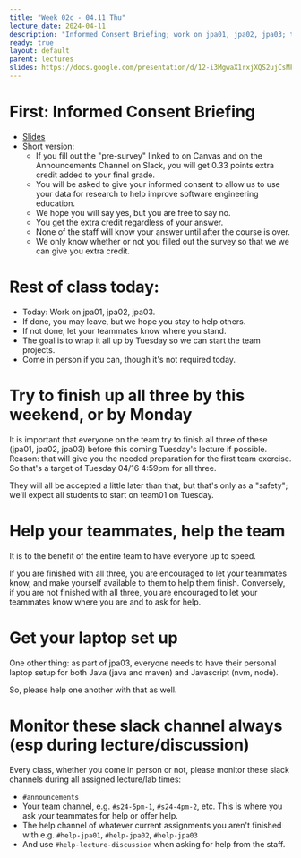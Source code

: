 ```yaml
---
title: "Week 02c - 04.11 Thu"
lecture_date: 2024-04-11
description: "Informed Consent Briefing; work on jpa01, jpa02, jpa03; try to finish by next Tuesday"
ready: true
layout: default
parent: lectures
slides: https://docs.google.com/presentation/d/12-i3MgwaX1rxjXQS2ujCsMFsgLrayXwLXrCdMMzPxgw/edit?usp=sharing
---
```


# First: Informed Consent Briefing

* [Slides]({{page.slides}})
* Short version: 
  - If you fill out the "pre-survey" linked to on Canvas and on the Announcements Channel on Slack, you will get 0.33 points extra credit added to your final grade.
  - You will be asked to give your informed consent to allow us to use your data for research to help improve software engineering education.
  - We hope you will say yes, but you are free to say no.
  - You get the extra credit regardless of your answer.
  - None of the staff will know your answer until after the course is over.
  - We only know whether or not you filled out the survey so that we
    we can give you extra credit.

    
# Rest of class today:

* Today: Work on jpa01, jpa02, jpa03.
* If done, you may leave, but we hope you stay to help others.
* If not done, let your teammates know where you stand.
* The goal is to wrap it all up by Tuesday so we can start the team projects.
* Come in person if you can, though it's not required today.


# Try to finish up all three by this weekend, or by Monday

It is important that everyone on the team try to finish all three of these (jpa01, jpa02, jpa03) before this coming Tuesday's lecture if possible.  Reason: that will give you the needed preparation for the first team exercise.   So that's a target of Tuesday 04/16 4:59pm for all three.

They will all be accepted a little later than that, but that's only 
as a "safety"; we'll expect all students to start on team01 on Tuesday.


# Help your teammates, help the team

It is to the benefit of the entire team to have everyone up to speed.

If you are finished with all three, you are encouraged to let your teammates know, and make yourself available to them to help them finish.  Conversely, if you are not finished with all three, you are encouraged to let your teammates know where you are and to ask for help.

# Get your laptop set up

One other thing: as part of jpa03, everyone needs to have their personal laptop setup for both Java (java and maven) and Javascript (nvm, node).

So, please help one another with that as well.

# Monitor these slack channel always (esp during lecture/discussion)

Every class, whether you come in person or not, please monitor these slack channels during all assigned lecture/lab times:

* `#announcements`
* Your team channel, e.g. `#s24-5pm-1`, `#s24-4pm-2`, etc.  This is where you ask your teammates for help or offer help.
* The help channel of whatever current assignments you aren't finished with e.g. `#help-jpa01`, `#help-jpa02`, `#help-jpa03`
* And use `#help-lecture-discussion` when asking for help from the staff.
